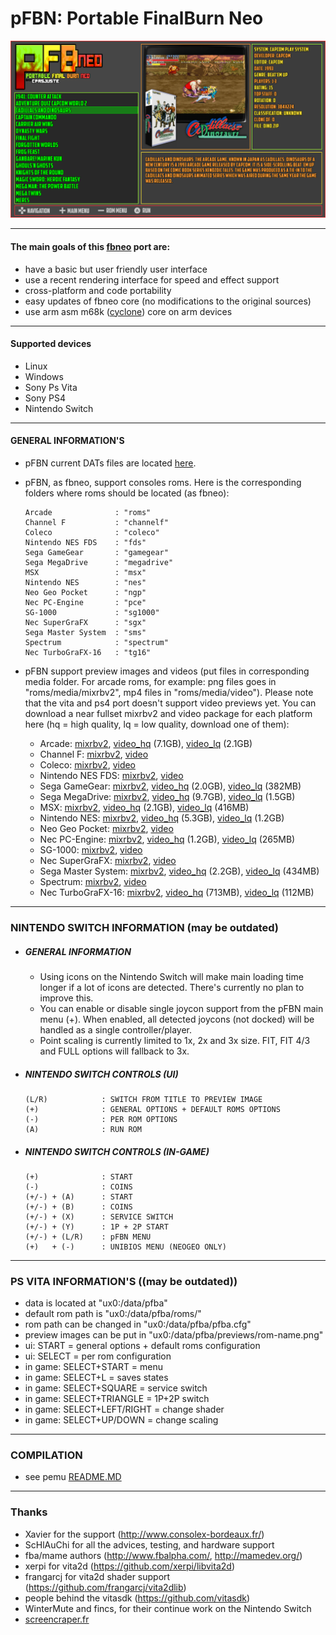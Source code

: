 pFBN: Portable FinalBurn Neo
===============================

![](https://github.com/Cpasjuste/pemu/raw/master/pfbneo/data/screenshot.png)

-----

#### The main goals of this [fbneo](https://github.com/finalburnneo/FBNeo) port are:

- have a basic but user friendly user interface
- use a recent rendering interface for speed and effect support
- cross-platform and code portability
- easy updates of fbneo core (no modifications to the original sources)
- use arm asm m68k ([cyclone](https://github.com/notaz/cyclone68000)) core on arm devices

-----

#### Supported devices

- Linux
- Windows
- Sony Ps Vita
- Sony PS4
- Nintendo Switch

-----

#### GENERAL INFORMATION'S

- pFBN current DATs files are located [here](https://github.com/libretro/FBNeo/tree/a9bce0459fdc5653842b5550542e8c6d0e5342f1/dats).

- pFBN, as fbneo, support consoles roms. Here is the corresponding folders where roms should be located (as fbneo):
    ```
    Arcade              : "roms"
    Channel F           : "channelf"
    Coleco              : "coleco"
    Nintendo NES FDS    : "fds"
    Sega GameGear       : "gamegear"
    Sega MegaDrive      : "megadrive"
    MSX                 : "msx"
    Nintendo NES        : "nes"
    Neo Geo Pocket      : "ngp"
    Nec PC-Engine       : "pce"
    SG-1000             : "sg1000"
    Nec SuperGraFX      : "sgx"
    Sega Master System  : "sms"
    Spectrum            : "spectrum"
    Nec TurboGraFX-16   : "tg16"
    ```
  
- pFBN support preview images and videos (put files in corresponding media folder. For arcade roms, for example: png files goes in "roms/media/mixrbv2", mp4 files in "roms/media/video"). Please note that the vita and ps4 port doesn't support video previews yet.
You can download a near fullset mixrbv2 and video package for each platform here (hq = high quality, lq = low quality, download one of them):
    - Arcade: [mixrbv2](http://files.mydedibox.fr/files/dev/pemu/pfbneo/arcade_mixrbv2.zip), [video_hq](http://files.mydedibox.fr/files/dev/pemu/pfbneo/arcade_video_hq.zip) (7.1GB), [video_lq](http://files.mydedibox.fr/files/dev/pemu/pfbneo/arcade_video_lq.zip) (2.1GB)
    - Channel F: [mixrbv2](http://files.mydedibox.fr/files/dev/pemu/pfbneo/channelf_mixrbv2.zip), [video](http://files.mydedibox.fr/files/dev/pemu/pfbneo/channelf_video.zip)
    - Coleco: [mixrbv2](http://files.mydedibox.fr/files/dev/pemu/pfbneo/coleco_mixrbv2.zip), [video](http://files.mydedibox.fr/files/dev/pemu/pfbneo/coleco_video.zip)
    - Nintendo NES FDS: [mixrbv2](http://files.mydedibox.fr/files/dev/pemu/pfbneo/fds_mixrbv2.zip), [video](http://files.mydedibox.fr/files/dev/pemu/pfbneo/fds_video.zip)
    - Sega GameGear: [mixrbv2](http://files.mydedibox.fr/files/dev/pemu/pfbneo/gamegear_mixrbv2.zip), [video_hq](http://files.mydedibox.fr/files/dev/pemu/pfbneo/gamegear_video_hq.zip) (2.0GB), [video_lq](http://files.mydedibox.fr/files/dev/pemu/pfbneo/gamegear_video_lq.zip) (382MB)
    - Sega MegaDrive: [mixrbv2](http://files.mydedibox.fr/files/dev/pemu/pfbneo/megadrive_mixrbv2.zip), [video_hq](http://files.mydedibox.fr/files/dev/pemu/pfbneo/megadrive_video_hq.zip) (9.7GB), [video_lq](http://files.mydedibox.fr/files/dev/pemu/pfbneo/megadrive_video_lq.zip) (1.5GB)
    - MSX: [mixrbv2](http://files.mydedibox.fr/files/dev/pemu/pfbneo/msx_mixrbv2.zip), [video_hq](http://files.mydedibox.fr/files/dev/pemu/pfbneo/msx_video_hq.zip) (2.1GB), [video_lq](http://files.mydedibox.fr/files/dev/pemu/pfbneo/msx_video_lq.zip) (416MB)
    - Nintendo NES: [mixrbv2](http://files.mydedibox.fr/files/dev/pemu/pfbneo/nes_mixrbv2.zip), [video_hq](http://files.mydedibox.fr/files/dev/pemu/pfbneo/nes_video_hq.zip) (5.3GB), [video_lq](http://files.mydedibox.fr/files/dev/pemu/pfbneo/nes_video_lq.zip) (1.2GB)
    - Neo Geo Pocket: [mixrbv2](http://files.mydedibox.fr/files/dev/pemu/pfbneo/ngp_mixrbv2.zip), [video](http://files.mydedibox.fr/files/dev/pemu/pfbneo/ngp_video.zip)
    - Nec PC-Engine: [mixrbv2](http://files.mydedibox.fr/files/dev/pemu/pfbneo/pce_mixrbv2.zip), [video_hq](http://files.mydedibox.fr/files/dev/pemu/pfbneo/pce_video_hq.zip) (1.2GB), [video_lq](http://files.mydedibox.fr/files/dev/pemu/pfbneo/pce_video_lq.zip) (265MB)
    - SG-1000: [mixrbv2](http://files.mydedibox.fr/files/dev/pemu/pfbneo/sg1000_mixrbv2.zip), [video](http://files.mydedibox.fr/files/dev/pemu/pfbneo/sg1000_video.zip)
    - Nec SuperGraFX: [mixrbv2](http://files.mydedibox.fr/files/dev/pemu/pfbneo/sgx_mixrbv2.zip), [video](http://files.mydedibox.fr/files/dev/pemu/pfbneo/sgx_video.zip)
    - Sega Master System: [mixrbv2](http://files.mydedibox.fr/files/dev/pemu/pfbneo/sms_mixrbv2.zip), [video_hq](http://files.mydedibox.fr/files/dev/pemu/pfbneo/sms_video_hq.zip) (2.2GB), [video_lq](http://files.mydedibox.fr/files/dev/pemu/pfbneo/sms_video_lq.zip) (434MB)
    - Spectrum: [mixrbv2](http://files.mydedibox.fr/files/dev/pemu/pfbneo/spectrum_mixrbv2.zip), [video](http://files.mydedibox.fr/files/dev/pemu/pfbneo/spectrum_video_hq.zip)
    - Nec TurboGraFX-16: [mixrbv2](http://files.mydedibox.fr/files/dev/pemu/pfbneo/tg16_mixrbv2.zip), [video_hq](http://files.mydedibox.fr/files/dev/pemu/pfbneo/tg16_video_hq.zip) (713MB), [video_lq](http://files.mydedibox.fr/files/dev/pemu/pfbneo/tg16_video_lq.zip) (112MB)
-----

### NINTENDO SWITCH INFORMATION (may be outdated)

* ##### GENERAL INFORMATION
    * Using icons on the Nintendo Switch will make main loading time longer if a lot of icons are detected. There's currently no plan to improve this.
    * You can enable or disable single joycon support from the pFBN main menu (+). When enabled, all detected joycons (not docked) will be handled as a single controller/player.
    * Point scaling is currently limited to 1x, 2x and 3x size. FIT, FIT 4/3 and FULL options will fallback to 3x.

* ##### NINTENDO SWITCH CONTROLS (UI)
   ```
   (L/R)            : SWITCH FROM TITLE TO PREVIEW IMAGE
   (+)              : GENERAL OPTIONS + DEFAULT ROMS OPTIONS
   (-)              : PER ROM OPTIONS
   (A)              : RUN ROM
   ```

* ##### NINTENDO SWITCH CONTROLS (IN-GAME)
   ```
   (+)              : START
   (-)              : COINS
   (+/-) + (A)      : START
   (+/-) + (B)      : COINS
   (+/-) + (X)      : SERVICE SWITCH
   (+/-) + (Y)      : 1P + 2P START
   (+/-) + (L/R)    : pFBN MENU
   (+)   + (-)      : UNIBIOS MENU (NEOGEO ONLY)
   ```

-----

### PS VITA INFORMATION'S ((may be outdated))

- data is located at "ux0:/data/pfba"
- default rom path is "ux0:/data/pfba/roms/"
- rom path can be changed in "ux0:/data/pfba/pfba.cfg"
- preview images can be put in "ux0:/data/pfba/previews/rom-name.png"
- ui: START = general options + default roms configuration
- ui: SELECT = per rom configuration
- in game: SELECT+START = menu
- in game: SELECT+L = saves states
- in game: SELECT+SQUARE = service switch
- in game: SELECT+TRIANGLE = 1P+2P switch
- in game: SELECT+LEFT/RIGHT = change shader
- in game: SELECT+UP/DOWN = change scaling

----

### COMPILATION

- see pemu [README.MD](https://github.com/Cpasjuste/pemu)

-----

### Thanks
- Xavier for the support (http://www.consolex-bordeaux.fr/)
- ScHlAuChi for all the advices, testing, and hardware support
- fba/mame authors (http://www.fbalpha.com/, http://mamedev.org/)
- xerpi for vita2d (https://github.com/xerpi/libvita2d)
- frangarcj for vita2d shader support (https://github.com/frangarcj/vita2dlib)
- people behind the vitasdk (https://github.com/vitasdk)
- WinterMute and fincs, for their continue work on the Nintendo Switch
- [screencraper.fr](https://www.screenscraper.fr/)

